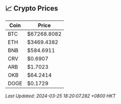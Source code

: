 ## 📈 Crypto Prices

| Coin | Price |
| ---- | ----- |
| BTC | $67268.8082 |
| ETH | $3469.4382 |
| BNB | $584.6911 |
| CRV | $0.6907 |
| ARB | $1.7023 |
| OKB | $64.2414 |
| DOGE | $0.1729 |

_Last Updated: 2024-03-25 18:20:07.282 +0800 HKT_